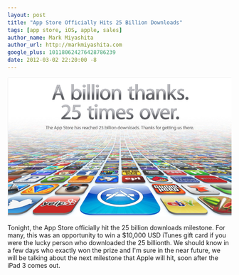 ```yaml
---
layout: post
title: "App Store Officially Hits 25 Billion Downloads"
tags: [app store, iOS, apple, sales]
author_name: Mark Miyashita
author_url: http://markmiyashita.com
google_plus: 101180624276428786239
date: 2012-03-02 22:20:00 -8
---
```


<img class="clear blog-image-full-border" src="/images/appstore.png" title="Apple's banner">

Tonight, the App Store officially hit the 25 billion downloads milestone. For many, this was an opportunity to win a $10,000 USD iTunes gift card if you were the lucky person who downloaded the 25 billionth. We should know in a few days who exactly won the prize and I'm sure in the near future, we will be talking about the next milestone that Apple will hit, soon after the iPad 3 comes out.
